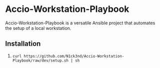 # Accio-Workstation-Playbook

Accio-Workstation-Playbook is a versatile Ansible project that automates the setup of a local workstation.

## Installation

1. `curl https://github.com/N1ck3nd/Accio-Workstation-Playbook/raw/dev/setup.sh | sh`
